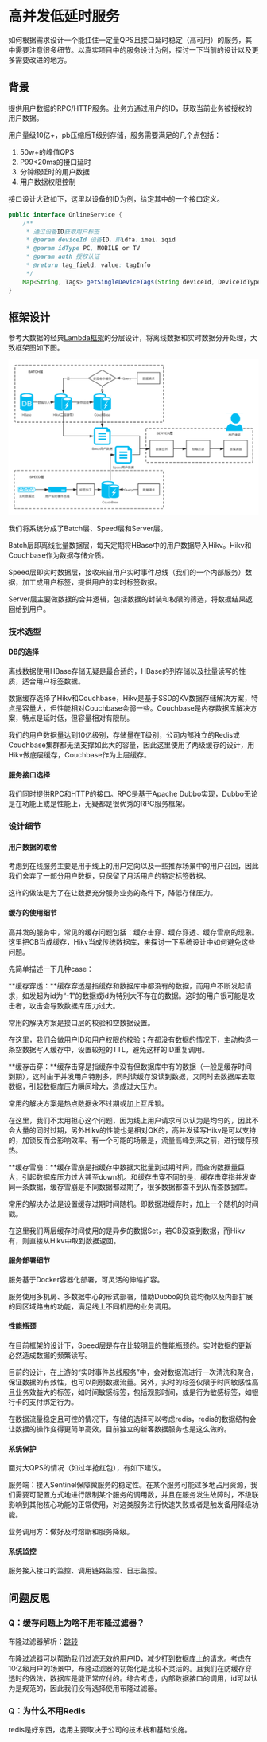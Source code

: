 # 高并发低延时服务

如何根据需求设计一个能扛住一定量QPS且接口延时稳定（高可用）的服务，其中需要注意很多细节。以真实项目中的服务设计为例，探讨一下当前的设计以及更多需要改进的地方。

## 背景

提供用户数据的RPC/HTTP服务。业务方通过用户的ID，获取当前业务被授权的用户数据。

用户量级10亿+，pb压缩后T级别存储，服务需要满足的几个点包括：

1. 50w+的峰值QPS
2. P99<20ms的接口延时
3. 分钟级延时的用户数据
4. 用户数据权限控制

接口设计大致如下，这里以设备的ID为例，给定其中的一个接口定义。

```java
public interface OnlineService {
    /**
     * 通过设备ID获取用户标签
     * @param deviceId 设备ID，即idfa、imei、iqid
     * @param idType PC, MOBILE or TV
     * @param auth 授权认证
     * @return tag_field, value: tagInfo
     */
    Map<String, Tags> getSingleDeviceTags(String deviceId, DeviceIdType idType, String auth);
}
```

## 框架设计

参考大数据的经典[Lambda框架](https://www.cnblogs.com/cciejh/p/lambda-architecture.html)的分层设计，将离线数据和实时数据分开处理，大致框架图如下图。

![service-design](/img/online-service-design.png)

我们将系统分成了Batch层、Speed层和Server层。

Batch层即离线批量数据层，每天定期将HBase中的用户数据导入Hikv。Hikv和Couchbase作为数据存储介质。

Speed层即实时数据层，接收来自用户实时事件总线（我们的一个内部服务）数据，加工成用户标签，提供用户的实时标签数据。

Server层主要做数据的合并逻辑，包括数据的封装和权限的筛选，将数据结果返回给到用户。

### 技术选型

#### DB的选择

离线数据使用HBase存储无疑是最合适的，HBase的列存储以及批量读写的性质，适合用户标签数据。

数据缓存选择了Hikv和Couchbase，Hikv是基于SSD的KV数据存储解决方案，特点是容量大，但性能相对Couchbase会弱一些。Couchbase是内存数据库解决方案，特点是延时低，但容量相对有限制。

我们的用户数据量达到10亿级别，存储量在T级别，公司内部独立的Redis或Couchbase集群都无法支撑如此大的容量，因此这里使用了两级缓存的设计，用Hikv做底层缓存，Couchbase作为上层缓存。

#### 服务接口选择

我们同时提供RPC和HTTP的接口。RPC是基于Apache Dubbo实现，Dubbo无论是在功能上或是性能上，无疑都是很优秀的RPC服务框架。

### 设计细节

#### 用户数据的取舍

考虑到在线服务主要是用于线上的用户定向以及一些推荐场景中的用户召回，因此我们舍弃了一部分用户数据，只保留了月活用户的特定标签数据。

这样的做法是为了在让数据充分服务业务的条件下，降低存储压力。

#### 缓存的使用细节

高并发的服务中，常见的缓存问题包括：缓存击穿、缓存穿透、缓存雪崩的现象。这里把CB当成缓存，Hikv当成传统数据库，来探讨一下系统设计中如何避免这些问题。

先简单描述一下几种case：

**缓存穿透：**缓存穿透是指缓存和数据库中都没有的数据，而用户不断发起请求，如发起为id为“-1”的数据或id为特别大不存在的数据。这时的用户很可能是攻击者，攻击会导致数据库压力过大。

常用的解决方案是接口层的校验和空数据设置。

在这里，我们会做用户ID和用户权限的校验；在都没有数据的情况下，主动构造一条空数据写入缓存中，设置较短的TTL，避免这样的ID重复调用。

**缓存击穿：**缓存击穿是指缓存中没有但数据库中有的数据（一般是缓存时间到期），这时由于并发用户特别多，同时读缓存没读到数据，又同时去数据库去取数据，引起数据库压力瞬间增大，造成过大压力。

常用的解决方案是热点数据永不过期或加上互斥锁。

在这里，我们不太用担心这个问题，因为线上用户请求可以认为是均匀的，因此不会大量的同时过期，另外Hikv的性能也是相对OK的，高并发读写Hikv是可以支持的，加锁反而会影响效率。有一个可能的场景是，流量高峰到来之前，进行缓存预热。

**缓存雪崩：**缓存雪崩是指缓存中数据大批量到过期时间，而查询数据量巨大，引起数据库压力过大甚至down机。和缓存击穿不同的是，缓存击穿指并发查同一条数据，缓存雪崩是不同数据都过期了，很多数据都查不到从而查数据库。

常用的解决办法是设置缓存过期时间随机。即数据进缓存时，加上一个随机的时间戳。

在这里我们两层缓存时间使用的是异步的数据Set，若CB没查到数据，而Hikv有，则直接从Hikv中取到数据返回。

#### 服务部署细节

服务基于Docker容器化部署，可灵活的伸缩扩容。

服务使用多机房、多数据中心的形式部署，借助Dubbo的负载均衡以及内部扩展的同区域路由的功能，满足线上不同机房的业务调用。

#### 性能瓶颈

在目前框架的设计下，Speed层是存在比较明显的性能瓶颈的。实时数据的更新必然造成数据的频繁读写。

目前的设计，在上游的“实时事件总线服务”中，会对数据流进行一次清洗和聚合，保证数据的有效性，也可以削弱数据流量。另外，实时的标签仅限于时间敏感性高且业务效益大的标签，如时间敏感标签，包括观影时间，或是行为敏感标签，如银行卡的支付绑定行为。

在数据流量稳定且可控的情况下，存储的选择可以考虑redis，redis的数据结构会让数据的操作变得更简单高效，目前独立的新客数据服务也是这么做的。

#### 系统保护

面对大QPS的情况（如过年抢红包），有如下建议。

服务端：接入Sentinel保障微服务的稳定性。在某个服务可能过多地占用资源，我们需要可配置方式地进行限制某个服务的调用数，并且在服务发生故障时，不级联影响到其他核心功能的正常使用，对这类服务进行快速失败或者是触发备用降级功能。

业务调用方：做好及时熔断和服务降级。

#### 系统监控

服务接入接口的监控、调用链路监控、日志监控。

## 问题反思

### Q：缓存问题上为啥不用布隆过滤器？

布隆过滤器解析：[跳转](https://mp.weixin.qq.com/s?__biz=Mzg2OTA0Njk0OA==&mid=2247485878&idx=2&sn=631a246d525f963459ff9262e11a0dd2)

布隆过滤器可以帮助我们过滤无效的用户ID，减少打到数据库上的请求。考虑在10亿级用户的场景中，布隆过滤器的初始化是比较不灵活的。且我们在防缓存穿透时的做法，数据库是能正常应付的。综合考虑，内部数据接口的调用，id可以认为是规范的，因此我们没有选择使用布隆过滤器。

### Q：为什么不用Redis

redis是好东西，选用主要取决于公司的技术栈和基础设施。